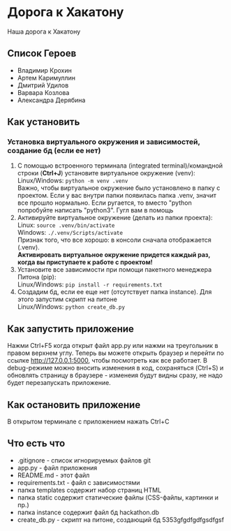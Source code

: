 # Дорога к Хакатону
Наша дорога к Хакатону
## Список Героев
* Владимир Крохин
* Артем Каримуллин
* Дмитрий Удилов
* Варвара Козлова
* Александра Дерябина
## Как установить
### Установка виртуального окружения и зависимостей, создание бд (если ее нет)
1.  С помощью встроенного терминала (integrated terminal)/командной строки (**Ctrl+J**) установите виртуальное окружение (venv):  
Linux/Windows: `python -m venv .venv`  
Важно, чтобы виртуальное окружение было установлено в папку с проектом. Если у вас внутри папки появилась папка .venv, значит все прошло нормально. Если ругается, то вместо "python попробуйте написать "python3". Гугл вам в помощь
2. Активируйте виртуальное окружение (делать из папки проекта):  
Linux: `source .venv/bin/activate`  
Windows: `./.venv/Scripts/activate`  
Признак того, что все хорошо: в консоли сначала отображается (.venv).  
**Активировать виртуальное окружение придется каждый раз, когда вы приступаете к работе с проектом!**
3. Установите все зависимости при помощи пакетного менеджера Питона (pip):  
Linux/Windows: `pip install -r requirements.txt`
4. Создадим бд, если ее еще нет (отсутствует папка instance). Для этого запустим скрипт на питоне  
Linux/Windows: `python create_db.py`
## Как запустить приложение
Нажми Ctrl+F5 когда открыт файл app.py или нажми на треугольник в правом верхнем углу.
Теперь вы можете открыть браузер и перейти по ссылке http://127.0.0.1:5000,
чтобы посмотреть как все работает.
В debug-режиме можно вносить изменения в код, сохраняться (Ctrl+S) и обновлять страницу в браузере - изменеия будут видны сразу, не надо будет перезапускать приложение.
## Как остановить приложение
В открытом терминале с приложением нажать Ctrl+C
## Что есть что
* .gitignore - список игнорируемых файлов git
* app.py - файл приложения
* README.md - этот файл
* requirements.txt - файл с зависимостями
* папка templates содержит набор страниц HTML
* папка static содержит статические файлы (CSS-файлы, картинки и пр.)
* папка instance содержит файл бд hackathon.db
* create_db.py - скрипт на питоне, создающий бд 
5353gfgdfgdfgsdfgsf